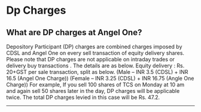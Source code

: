 # Dp Charges

## What are DP charges at Angel One?

Depository Participant (DP) charges are combined charges imposed by CDSL and Angel One on every
sell transaction
of equity delivery shares. Please note that DP charges are
not applicable on intraday trades or delivery buy transactions
. The details are as below.
Equity delivery
: Rs. 20+GST per sale transaction, split as below.
(Male – INR 3.5 (CDSL) + INR 16.5 (Angel One Charge))
(Female – INR 3.25 (CDSL) + INR 16.75 (Angle One Charge))
For example,
If you sell 100 shares of TCS on Monday at 10 am and again sell 50 shares later in the day, DP charges will be applicable twice. The total DP charges levied in this case will be Rs. 47.2.

---

